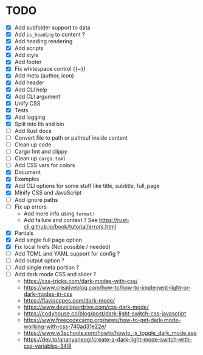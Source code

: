# TODO

- [x] Add subfolder support to data
- [x] Add `is_heading` to content ?
- [x] Add heading rendering
- [x] Add scripts
- [x] Add style
- [x] Add footer
- [x] Fix whitespace control {{~}}
- [x] Add meta (author, icon)
- [x] Add header 
- [x] Add CLI help
- [x] Add CLI argument
- [x] Unify CSS
- [x] Tests
- [x] Add logging
- [x] Split into lib and bin
- [ ] Add Rust docs
- [ ] Convert file to path or pathbuf inside content
- [ ] Clean up code
- [ ] Cargo fmt and clippy
- [ ] Clean up `cargo.toml`
- [ ] Add CSS vars for colors
- [x] Document
- [x] Examples
- [x] Add CLI options for some stuff like title, subtitle, full_page
- [x] Minify CSS and JavaScript
- [ ] Add ignore paths
- [ ] Fix up errors
  - Add more info using `format!`
  - Add failure and context ? See https://rust-cli.github.io/book/tutorial/errors.html
- [x] Partials 
- [x] Add single full page option 
- [X] Fix local hrefs (Not possible / needed)
- [ ] Add TOML and YAML support for config ?
- [ ] Add output option ?
- [ ] Add single meta portion ?
- [ ] Add dark mode CSS and slider ?
  - https://css-tricks.com/dark-modes-with-css/
  - https://www.creativebloq.com/how-to/how-to-implement-light-or-dark-modes-in-css
  - https://flaviocopes.com/dark-mode/
  - https://www.developerdrive.com/css-dark-mode/
  - https://codyhouse.co/blog/post/dark-light-switch-css-javascript
  - https://www.freecodecamp.org/news/how-to-get-dark-mode-working-with-css-740ad31e22e/
  - https://www.w3schools.com/howto/howto_js_toggle_dark_mode.asp
  - https://dev.to/ananyaneogi/create-a-dark-light-mode-switch-with-css-variables-34l8
